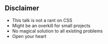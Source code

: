 ## Disclaimer

- This talk is not a rant on CSS
- Might be an overkill for small projects
- No magical solution to all existing problems
- Open your heart
